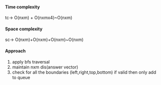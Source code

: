 #### Time complexity
tc-> O(nxm) + O(nxmx4)~O(nxm)
#### Space complexity
sc-> O(nxm)+O(nxm)+O(nxm)~O(nxm)
#### Approach
1. apply bfs traversal
2. maintain nxm dis(answer vector)
3. check for all the boundaries (left,right,top,bottom) if valid then only add to queue
​